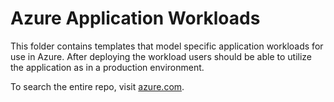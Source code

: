 # Azure Application Workloads

This folder contains templates that model specific application workloads for use in Azure.  After deploying the workload users should be able to utilize the application as in a production environment.

To search the entire repo, visit [azure.com](https://azure.microsoft.com/documentation/templates).
